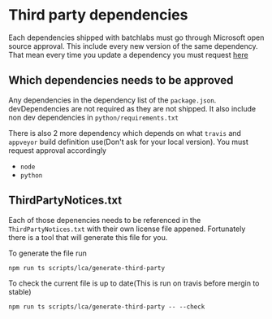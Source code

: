 # Third party dependencies

Each dependencies shipped with batchlabs must go through Microsoft open source approval. This include every new version of the same dependency. That mean every time you update a dependency you must request [here](https://ossmsft.visualstudio.com/DefaultCollection/_oss?searchText=p%3A%22Batchlabs%22&_a=existing)


## Which dependencies needs to be approved
Any dependencies in the dependency list of the `package.json`. devDependencies are not required as they are not shipped.
It also include non dev dependencies in `python/requirements.txt`

There is also 2 more dependency which depends on what `travis` and `appveyor` build definition use(Don't ask for your local version). You must request approval accordingly
* `node`
* `python`

## ThirdPartyNotices.txt

Each of those depenencies needs to be referenced in the `ThirdPartyNotices.txt` with their own license file appened.
Fortunately there is a tool that will generate this file for you.

To generate the file run
```
npm run ts scripts/lca/generate-third-party
```

To check the current file is up to date(This is run on travis before mergin to stable)
```
npm run ts scripts/lca/generate-third-party -- --check
```
